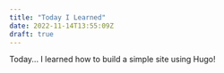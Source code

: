```yaml
---
title: "Today I Learned"
date: 2022-11-14T13:55:09Z
draft: true
---
```


Today... I learned how to build a simple site using Hugo! 